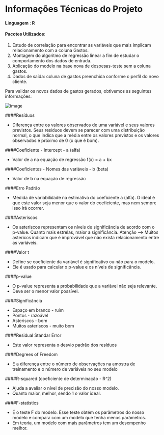 # Informações Técnicas do Projeto

#### Linguagem : R
#### Pacotes Utilizados: 

1. Estudo de correlação para encontrar as variáveis que mais implicam relacionamento com a coluna Gastos.
2. Montagem do algoritmo de regressão linear a fim de estudar o comportamento dos dados de entrada.
3. Aplicação do modelo na base nova de despesas-teste sem a coluna gastos.
4. Dados de saída: coluna de gastos preenchida conforme o perfil do novo cliente.

Para validar os novos dados de gastos gerados, obtivemos as seguintes informações:

![image](https://user-images.githubusercontent.com/119424591/207580220-ae405880-3476-441e-8c8a-cd5e2692f55c.png)

####Resíduos
- Diferença entre os valores observados de uma variável e seus valores previstos.
Seus resíduos devem se parecer com uma distribuição normal, o que indica que a média entre os valores previstos e os valores observados é próximo de 0 (o que é bom).

####Coeficiente - Intercept - a (alfa)
- Valor de a na equação de regressão f(x) = a + bx

####Coeficientes - Nomes das variáveis - b (beta)
- Valor de b na equação de regressão

####Erro Padrão
- Medida de variabilidade na estimativa do coeficiente a (alfa). O ideal é que este valor 
seja menor que o valor do coeficiente, mas nem sempre isso irá ocorrer.

####Asteriscos 
- Os asteriscos representam os níveis de significância de acordo com o p-value.
Quanto mais estrelas, maior a significância.
Atenção --> Muitos astericos indicam que é improvável que não exista 
relacionamento entre as variáveis.

####Valor t
- Define se coeficiente da variável é significativo ou não para o modelo. 
- Ele é usado para calcular o p-value e os níveis de significância.

####p-value
- O p-value representa a probabilidade que a variável não seja relevante. 
- Deve ser o menor valor possível. 

####Significância
- Espaço em branco - ruim
- Pontos - razoável
- Asteriscos - bom
- Muitos asteriscos - muito bom

####Residual Standar Error
- Este valor representa o desvio padrão dos resíduos

####Degrees of Freedom
- É a diferença entre o número de observações na amostra de treinamento  e o número de variáveis no seu modelo

####R-squared (coeficiente de determinação - R^2)
- Ajuda a avaliar o nível de precisão do nosso modelo. 
- Quanto maior, melhor, sendo 1 o valor ideal.

####F-statistics
- É o teste F do modelo. Esse teste obtém os parâmetros do nosso modelo e compara com um modelo que tenha menos parâmetros.
- Em teoria, um modelo com mais parâmetros tem um desempenho melhor. 


